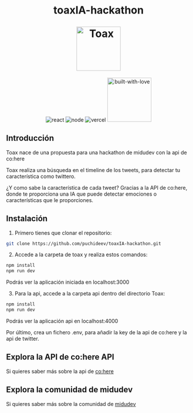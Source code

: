 <h1 align="center">
  <p align="center">toaxIA-hackathon</p>
  <a href="https://toax-hackathon.vercel.app/"><img src="https://user-images.githubusercontent.com/100128850/217117795-420e3e4a-1ed4-4e18-804a-89f7c268f09d.png" width="120px" alt="Toax"></a>
</h1>

<p align="center">
  <img src="https://img.shields.io/badge/React-20232A?style=for-the-badge&logo=react&logoColor=61DAFB"  alt="react" /></a>
   <img src="https://img.shields.io/badge/Node.js-339933?style=for-the-badge&logo=nodedotjs&logoColor=white"  alt="node" /></a>
  <img src="https://img.shields.io/badge/Vercel-000000?style=for-the-badge&logo=vercel&logoColor=white"  alt="vercel" /></a>
  <img src="https://forthebadge.com/images/badges/built-with-love.svg" width="120px"  alt="built-with-love" /></a>
</p>

## Introducción
<p>Toax nace de una propuesta para una hackathon de midudev con la api de co:here</p>
<p>Toax realiza una búsqueda en el timeline de los tweets, para detectar tu característica como twittero.</p>
<p>¿Y como sabe la característica de cada tweet? Gracias a la API de co:here, donde te proporciona una IA que puede detectar emociones o características que le proporciones.</p>

## Instalación
1. Primero tienes que clonar el repositorio:

```bash
git clone https://github.com/puchideev/toaxIA-hackathon.git
```
2. Accede a la carpeta de toax y realiza estos comandos:
```bash
npm install
npm run dev
```
Podrás ver la aplicación iniciada en localhost:3000

3. Para la api, accede a la carpeta api dentro del directorio Toax:

```bash
npm install
npm run dev
```
Podrás ver la aplicación api en localhost:4000

Por último, crea un fichero .env, para añadir la key de la api de co:here y la api de twitter.

## Explora la API de co:here API

Si quieres saber más sobre la api de <a href="https://cohere.ai/"> co:here </a>

## Explora la comunidad de midudev

Si quieres saber más sobre la comunidad de <a href="https://www.youtube.com/c/midudev"> midudev </a>
